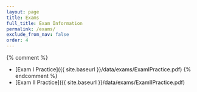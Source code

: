 ```yaml
---
layout: page
title: Exams 
full_title: Exam Information
permalink: /exams/
exclude_from_nav: false
order: 4
---
```


{% comment %}
* [Exam I Practice]({{ site.baseurl }}/data/exams/ExamIPractice.pdf)
{% endcomment %}
* [Exam II Practice]({{ site.baseurl }}/data/exams/ExamIIPractice.pdf)
